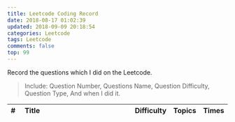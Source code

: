 ```yaml
---
title: Leetcode Coding Record
date: 2018-08-17 01:02:39
updated: 2018-09-09 20:18:54
categories: Leetcode
tags: Leetcode
comments: false
top: 99
---
```

Record the questions which I did on the Leetcode. 
> Include: Question Number, Questions Name, Question Difficulty, Question Type, And when I did it.

<style>
table th:nth-of-type(1) {
    width: 20px
}

table th:nth-of-type(2) {
    width: 50%;
}
</style>

<!--more-->
| # | Title                                                                                                             | Difficulty   | Topics   | Times   |
| :--- | :---------------------------------------------------------------------------------------------------------------- | :----- | :----- | :--------- |
